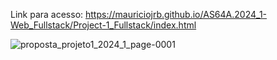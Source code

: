Link para acesso: https://mauriciojrb.github.io/AS64A.2024_1-Web_Fullstack/Project-1_Fullstack/index.html

![proposta_projeto1_2024_1_page-0001](https://github.com/MauricioJrB/AS64A.2024_1-Web_Fullstack/assets/127567339/cb80a3a5-fc82-4124-893b-845d3675105c)
